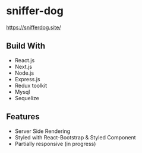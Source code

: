 # sniffer-dog
https://snifferdog.site/

## Build With
+ React.js
+ Next.js
+ Node.js
+ Express.js
+ Redux toolkit
+ Mysql
+ Sequelize

## Features
+ Server Side Rendering
+ Styled with React-Bootstrap & Styled Component
+ Partially responsive (in progress)
